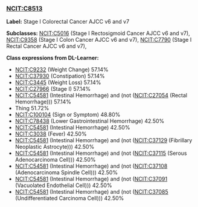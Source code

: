 
### [NCIT:C8513](http://purl.obolibrary.org/obo/NCIT_C8513)
**Label:** Stage I Colorectal Cancer AJCC v6 and v7

**Subclasses:** [NCIT:C5016](http://purl.obolibrary.org/obo/NCIT_C5016) (Stage I Rectosigmoid Cancer AJCC v6 and v7), [NCIT:C9358](http://purl.obolibrary.org/obo/NCIT_C9358) (Stage I Colon Cancer AJCC v6 and v7), [NCIT:C7790](http://purl.obolibrary.org/obo/NCIT_C7790) (Stage I Rectal Cancer AJCC v6 and v7), 

**Class expressions from DL-Learner:**

- [NCIT:C9232](http://purl.obolibrary.org/obo/NCIT_C9232) (Weight Change) 57.14%
- [NCIT:C37930](http://purl.obolibrary.org/obo/NCIT_C37930) (Constipation) 57.14%
- [NCIT:C3445](http://purl.obolibrary.org/obo/NCIT_C3445) (Weight Loss) 57.14%
- [NCIT:C27966](http://purl.obolibrary.org/obo/NCIT_C27966) (Stage I) 57.14%
- [NCIT:C54581](http://purl.obolibrary.org/obo/NCIT_C54581) (Intestinal Hemorrhage) and (not ([NCIT:C27054](http://purl.obolibrary.org/obo/NCIT_C27054) (Rectal Hemorrhage))) 57.14%
- Thing 51.72%
- [NCIT:C100104](http://purl.obolibrary.org/obo/NCIT_C100104) (Sign or Symptom) 48.80%
- [NCIT:C78438](http://purl.obolibrary.org/obo/NCIT_C78438) (Lower Gastrointestinal Hemorrhage) 42.50%
- [NCIT:C54581](http://purl.obolibrary.org/obo/NCIT_C54581) (Intestinal Hemorrhage) 42.50%
- [NCIT:C3038](http://purl.obolibrary.org/obo/NCIT_C3038) (Fever) 42.50%
- [NCIT:C54581](http://purl.obolibrary.org/obo/NCIT_C54581) (Intestinal Hemorrhage) and (not ([NCIT:C37129](http://purl.obolibrary.org/obo/NCIT_C37129) (Fibrillary Neoplastic Astrocyte))) 42.50%
- [NCIT:C54581](http://purl.obolibrary.org/obo/NCIT_C54581) (Intestinal Hemorrhage) and (not ([NCIT:C37115](http://purl.obolibrary.org/obo/NCIT_C37115) (Serous Adenocarcinoma Cell))) 42.50%
- [NCIT:C54581](http://purl.obolibrary.org/obo/NCIT_C54581) (Intestinal Hemorrhage) and (not ([NCIT:C37108](http://purl.obolibrary.org/obo/NCIT_C37108) (Adenocarcinoma Spindle Cell))) 42.50%
- [NCIT:C54581](http://purl.obolibrary.org/obo/NCIT_C54581) (Intestinal Hemorrhage) and (not ([NCIT:C37091](http://purl.obolibrary.org/obo/NCIT_C37091) (Vacuolated Endothelial Cell))) 42.50%
- [NCIT:C54581](http://purl.obolibrary.org/obo/NCIT_C54581) (Intestinal Hemorrhage) and (not ([NCIT:C37085](http://purl.obolibrary.org/obo/NCIT_C37085) (Undifferentiated Carcinoma Cell))) 42.50%


